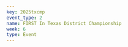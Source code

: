 ```yaml
---
key: 2025txcmp
event_type: 2
name: FIRST In Texas District Championship
week: 6
type: Event
---
```

